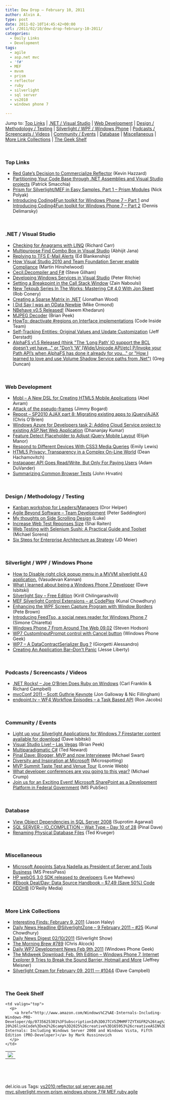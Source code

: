 ```yaml
---
title: Dew Drop – February 10, 2011
author: Alvin A.
type: post
date: 2011-02-10T14:45:42+00:00
url: /2011/02/10/dew-drop-february-10-2011/
categories:
  - Daily Links
  - Development
tags:
  - agile
  - asp.net mvc
  - 'f#'
  - MEF
  - mvvm
  - prism
  - reflector
  - ruby
  - silverlight
  - sql server
  - vs2010
  - windows phone 7

---
```

Jump to: [Top Links][1] | [.NET / Visual Studio][2] | [Web Development][3] | [Design / Methodology / Testing][4] | [Silverlight / WPF / Windows Phone][5] | [Podcasts / Screencasts / Videos][6] | [Community / Events][7] | [Database][8] | [Miscellaneous][9] | [More Link Collections][10] | [The Geek Shelf][11] 

&#160;

### <a name="top"></a>Top Links

  * [Red Gate&#8217;s Decision to Commercialize Reflector][12] (Kevin Hazzard)
  * [Partitioning Your Code Base through .NET Assemblies and Visual Studio projects][13] (Patrick Smacchia)
  * [Prism for Silverlight/MEF in Easy Samples. Part 1 &#8211; Prism Modules][14] (Nick Polyak)
  * [Introducing Coding4Fun toolkit for Windows Phone 7 &#8211; Part 1][15] _and_ [Introducing Coding4Fun toolkit for Windows Phone 7 &#8211; Part 2][16] (Dennis Delimarsky)

&#160;

### <a name="dotnet"></a>.NET / Visual Studio

  * [Checking for Anagrams with LINQ][17] (Richard Carr)
  * [Multipurpose Find Combo Box in Visual Studio][18] (Abhijit Jana)
  * [Replying to TFS E-Mail Alerts][19] (Ed Blankenship)
  * [How Visual Studio 2010 and Team Foundation Server enable Compliance][20] (Martin Hinshelwood)
  * [Cecil.Decompiler and F#][21] (Steve Gilham)
  * [Developing Windows Services in Visual Studio][22] (Peter Ritchie)
  * [Setting a Breakpoint in the Call Stack Window][23] (Zain Naboulsi)
  * [New Tekpub Series In The Works: Mastering C# 4.0 With Jon Skeet][24] (Rob Conery)
  * [Creating a Sparse Matrix in .NET][25] (Jonathan Wood)
  * [I Did Say I was an OData Newbie][26] (Mike Ormond)
  * [NBehave v0.5 Released!][27] (Naeem Khedarun)
  * [MJPEG Decoder][28] (Brian Peek)
  * [HowTo: deactivate #regions on Interface implementations][29] (Code Inside Team)
  * [Self-Tracking Entities: Original Values and Update Customization][30] (Jeff Derstadt)
  * [AlphaFS v1.5 Released (think "The &#8216;Long Path&#8217; IO support the BCL doesn&#8217;t yet have&#8230;" or "Don&#8217;t &#8216;W&#8217; [Wide/Unicode API/etc] P/Invoke your Path API&#8217;s when AlphaFS has done it already for you&#8230;" or "How I learned to love and use Volume Shadow Service paths from .Net")][31] (Greg Duncan)

&#160;

### <a name="web"></a>Web Development

  * [Mobl – A New DSL for Creating HTML5 Mobile Applications][32] (Abel Avram)
  * [Attack of the pseudo-frames][33] (Jimmy Bogard)
  * [Repost &#8211; SP2010 AJAX part 8: Migrating existing apps to jQuery/AJAX][34] (Chris O&#8217;Brien)
  * [Windows Azure for Developers task 2: Adding Cloud Service project to existing ASP.Net Web Application][35] (Dhananjay Kumar)
  * [Feature Detect Placeholder to Adjust jQuery Mobile Layout][36] (Elijah Manor)
  * [Respond to Different Devices With CSS3 Media Queries][37] (Emily Lewis)
  * [HTML5 Privacy: Transparency in a Complex On-Line World][38] (Dean Hachamovitch)
  * [Instapaper API Goes Read/Write, But Only For Paying Users][39] (Adam DuVander)
  * [Summarizing Common Browser Tests][40] (John Hrvatin)

&#160;

### <a name="design"></a>Design / Methodology / Testing

  * [Kanban workshop for Leaders/Managers][41] (Dror Helper)
  * [Agile Beyond Software – Team Development][42] (Peter Saddington)
  * [My thoughts on Side Scrolling Design][43] (Luke)
  * [Increase Web Test Reponses Size][44] (Shai Raiten)
  * [Web Testing with Selenium Sushi: A Practical Guide and Toolset][45] (Michael Sorens)
  * [Six Steps for Enterprise Architecture as Strategy][46] (JD Meier)

&#160;

### <a name="silverlight"></a>Silverlight / WPF / Windows Phone

  * [How to Disable right click popup menu in a MVVM silverlight 4.0 application.][47] (Vasudevan Kannan)
  * [What I learned about being a Windows Phone 7 Developer][48] (Dave Isbitski)
  * [Silverlight Spy – Free Edition][49] (Kirill Chilingarashvili)
  * [MEF Silverlight Control Extensions &#8211; at CodePlex][50] (Kunal Chowdhury)
  * [Enhancing the WPF Screen Capture Program with Window Borders][51] (Pete Brown)
  * [Introducing FeedTso, a social news reader for Windows Phone 7][52] (Simone Chiaretta)
  * [Windows Phone 7 From Around The Web 09.02][53] (Steven Hodson)
  * [WP7 CustomInputPrompt control with Cancel button][54] (Windows Phone Geek)
  * [WP7 &#8211; A DataContractSerializer Bug ?][55] (Giorgetti Alessandro)
  * [Creating An Application Bar–Don’t Panic][56] (Jesse Liberty)

&#160;

### <a name="podcasts"></a>Podcasts / Screencasts / Videos

  * <a href="http://www.dotnetrocks.com/default.aspx?ShowNum=636" target="_blank">.NET Rocks! &#8211; Joe O&#8217;Brien Does Ruby on Windows</a> (Carl Franklin & Richard Campbell)
  * [mvcConf 2011 &#8211; Scott Guthrie Keynote][57] (Jon Galloway & Nic Fillingham)
  * [endpoint.tv &#8211; WF4 Workflow Episodes &#8211; a Task Based API][58] (Ron Jacobs)

&#160;

### <a name="events"></a>Community / Events

  * [Light up your Silverlight Applications for Windows 7 Firestarter content available for download][59] (Dave Isbitski)
  * [Visual Studio Live! &#8211; Las Vegas][60] (Brian Peek)
  * [Multiparadigmatic C#][61] (Ted Neward)
  * [Pinal Dave: Blogger, MVP and now Interviewee][62] (Michael Swart)
  * [Diversity and Inspiration at Microsoft][63] (Microspotting)
  * [MVP Summit Taste Test and Venue Tour][64] (Lonnie Webb)
  * [What developer conferences are you going to this year?][65] (Michael Crump)
  * [Join us for an Exciting Event! Microsoft SharePoint as a Development Platform in Federal Government][66] (MS PubSec)

&#160;

### <a name="db"></a>Database

  * [View Object Dependencies in SQL Server 2008][67] (Suprotim Agarwal)
  * [SQL SERVER – IO_COMPLETION – Wait Type – Day 10 of 28][68] (Pinal Dave)
  * [Renaming Physical Database Files][69] (Ted Krueger)

&#160;

### <a name="misc"></a>Miscellaneous

  * [Microsoft Appoints Satya Nadella as President of Server and Tools Business][70] (MS PressPass)
  * [HP webOS 3.0 SDK released to developers][71] (Lee Mathews)
  * [#Ebook Deal/Day: Data Source Handbook &#8211; $7.49 (Save 50%) Code DDDHB][72] (O&#8217;Reilly Media)

&#160;

### <a name="links"></a>More Link Collections

  * [Interesting Finds: February 9, 2011][73] (Jason Haley)
  * [Daily News Headline @SilverlightZone &#8211; 9 February 2011 &#8211; #25][74] (Kunal Chowdhury)
  * [Daily News Digest 02/10/2011][75] (Silverlight Show)
  * [The Morning Brew #789][76] (Chris Alcock)
  * [Daily WP7 Development News Feb 9th 2011][77] (Windows Phone Geek)
  * [The Midweek Download: Feb. 9th Edition – Windows Phone 7, Internet Explorer 9 Tries to Break the Sound Barrier, Hotmail and More][78] (Jeffrey Meisner)
  * [Silverlight Cream for February 09, 2011 &#8212; #1044][79] (Dave Campbell)

&#160;

### <a name="shelf"></a>The Geek Shelf

<table border="0" cellspacing="0" cellpadding="0">
  <tr>
    <td>
      <img data-recalc-dims="1" decoding="async" src="https://i0.wp.com/ecx.images-amazon.com/images/I/51o63%252BxGzdL._SL160_.jpg?w=660" />
    </td>
    
    <td valign="top">
      <p>
        <a href="http://www.amazon.com/Windows%C2%AE-Internals-Including-Windows-PRO-Developer/dp/0735625301%3FSubscriptionId%3D0JTCV5ZMHMF7ZYTXGFR2%26tag%3Dbrdicr-20%26linkCode%3Dxm2%26camp%3D2025%26creative%3D165953%26creativeASIN%3D0735625301">Windows® Internals: Including Windows Server 2008 and Windows Vista, Fifth Edition (PRO-Developer)</a> by Mark Russinovich
      </p>
    </td>
  </tr>
</table>

&#160;

<div style="padding-bottom: 0px; margin: 0px; padding-left: 0px; padding-right: 0px; display: inline; float: none; padding-top: 0px" id="scid:C16BAC14-9A3D-4c50-9394-FBFEF7A93539:29007c57-95cb-439e-8049-a0e7ed17b2c6" class="wlWriterEditableSmartContent">
  <!--dotnetkickit-->
</div>

&#160;

<div style="padding-bottom: 0px; margin: 0px; padding-left: 0px; padding-right: 0px; display: inline; float: none; padding-top: 0px" id="scid:0767317B-992E-4b12-91E0-4F059A8CECA8:b989da27-6bf7-4ec3-81ad-0338e8b8c6d5" class="wlWriterEditableSmartContent">
  del.icio.us Tags: <a href="http://del.icio.us/popular/vs2010" rel="tag">vs2010</a>,<a href="http://del.icio.us/popular/reflector" rel="tag">reflector</a>,<a href="http://del.icio.us/popular/sql+server" rel="tag">sql server</a>,<a href="http://del.icio.us/popular/asp.net+mvc" rel="tag">asp.net mvc</a>,<a href="http://del.icio.us/popular/silverlight" rel="tag">silverlight</a>,<a href="http://del.icio.us/popular/mvvm" rel="tag">mvvm</a>,<a href="http://del.icio.us/popular/prism" rel="tag">prism</a>,<a href="http://del.icio.us/popular/windows+phone+7" rel="tag">windows phone 7</a>,<a href="http://del.icio.us/popular/f%23" rel="tag">f#</a>,<a href="http://del.icio.us/popular/MEF" rel="tag">MEF</a>,<a href="http://del.icio.us/popular/ruby" rel="tag">ruby</a>,<a href="http://del.icio.us/popular/agile" rel="tag">agile</a>
</div>

 [1]: https://morningdew-bpc6g3a0fgaxdxcu.eastus2-01.azurewebsites.net/#top
 [2]: https://morningdew-bpc6g3a0fgaxdxcu.eastus2-01.azurewebsites.net/#dotnet
 [3]: https://morningdew-bpc6g3a0fgaxdxcu.eastus2-01.azurewebsites.net/#web
 [4]: https://morningdew-bpc6g3a0fgaxdxcu.eastus2-01.azurewebsites.net/#design
 [5]: https://morningdew-bpc6g3a0fgaxdxcu.eastus2-01.azurewebsites.net/#silverlight
 [6]: https://morningdew-bpc6g3a0fgaxdxcu.eastus2-01.azurewebsites.net/#podcasts
 [7]: https://morningdew-bpc6g3a0fgaxdxcu.eastus2-01.azurewebsites.net/#events
 [8]: https://morningdew-bpc6g3a0fgaxdxcu.eastus2-01.azurewebsites.net/#db
 [9]: https://morningdew-bpc6g3a0fgaxdxcu.eastus2-01.azurewebsites.net/#misc
 [10]: https://morningdew-bpc6g3a0fgaxdxcu.eastus2-01.azurewebsites.net/#links
 [11]: https://morningdew-bpc6g3a0fgaxdxcu.eastus2-01.azurewebsites.net/#shelf
 [12]: http://feedproxy.google.com/~r/DevJourney/~3/WIHQ8jhiPXk/
 [13]: http://www.simple-talk.com/dotnet/.net-framework/partitioning-your-code-base-through-.net-assemblies-and-visual-studio-projects/
 [14]: http://www.codeproject.com/KB/silverlight/PrismTutorial_Part1.aspx
 [15]: http://feeds.dzone.com/~r/zones/dotnet/~3/zkUemdbgZbs/introducing-coding4fun-toolkit
 [16]: http://feeds.dzone.com/~r/zones/dotnet/~3/mmknfijZy6k/introducing-coding4fun-toolkit-0
 [17]: http://feedproxy.google.com/~r/BlackwaspLatestAdditions/~3/CaqvJUgYruc/LinqAnagramCheck.aspx
 [18]: http://dailydotnettips.com/2011/02/06/multipurpose-find-combo-box-in-visual-studio/
 [19]: http://feedproxy.google.com/~r/EdSquared/~3/wH0VHwslEPo/Replying+To+TFS+EMail+Alerts.aspx
 [20]: http://feedproxy.google.com/~r/MartinHinshelwood/~3/3Kh6_e7gpBo/how-visual-studio-2010-and-team-foundation-server-enable-compliance.aspx
 [21]: http://stevegilham.blogspot.com/2011/02/cecildecompiler-and-f.html
 [22]: http://feedproxy.google.com/~r/PeterRitchiesMvpBlog/~3/7qpvBqm4eDM/developing-windows-services-in-visual-studio.aspx
 [23]: http://feedproxy.google.com/~r/zainnab/~3/Nv0aNxhwbyA/setting-a-breakpoint-in-the-call-stack-window.aspx
 [24]: http://feedproxy.google.com/~r/wekeroad/EeKc/~3/s8VLX-ggnnI/mastering-csharp-with-jon-skeet
 [25]: http://www.blackbeltcoder.com/Articles/algorithms/creating-a-sparse-matrix-in-net
 [26]: http://feedproxy.google.com/~r/mikeormond/~3/bqVu0QdfAzU/i-did-say-i-was-an-odata-newbie.aspx
 [27]: http://sharpfellows.com/post.aspx?id=9c93f7af-03d1-45ee-9821-3b7f3cc10595
 [28]: http://channel9.msdn.com/coding4fun/articles/MJPEG-Decoder
 [29]: http://code-inside.de/blog-in/2011/02/10/howto-deactivate-regions-on-interface-implementations/
 [30]: http://blogs.msdn.com/b/adonet/archive/2011/02/09/self-tracking-entities-original-values-and-update-customization.aspx
 [31]: http://coolthingoftheday.blogspot.com/2011/02/alphafs-v15-released-think-path-io.html
 [32]: http://www.infoq.com/news/2011/02/Mobl
 [33]: http://feedproxy.google.com/~r/LosTechies/~3/DlQu0AGt9p8/attack-of-the-pseudo-frames.aspx
 [34]: http://feedproxy.google.com/~r/ChrisObrien/~3/dZS1JNA5Ric/repost-sp2010-ajax-part-8-migrating.html
 [35]: http://debugmode.net/2011/02/09/windows-azure-for-developers-task-2-adding-cloud-service-project-to-existing-asp-net-web-application/
 [36]: http://www.elijahmanor.com/2011/02/feature-detect-placeholder-to-adjust.html
 [37]: http://services.social.microsoft.com/feeds/FeedItem?feedId=36e7d554-fe7f-4770-acb3-ff91a721be92&itemId=854c3ede-af0d-4ce9-ac46-6b905587c293&title=Respond+to+Different+Devices+With+CSS3+Media+Queries&uri=http%3a%2f%2fmsdn.microsoft.com%2fscriptjunkie%2fgg619395.aspx&k=EOChLPZXXa3%2fGc5%2bkzR7jpgV0wUMfd9jU0k%2b2A5864Q%3d
 [38]: http://blogs.msdn.com/b/ie/archive/2011/02/09/html5-privacy-transparency-in-a-complex-on-line-world.aspx
 [39]: http://feedproxy.google.com/~r/ProgrammableWeb/~3/7Bna03gLfZs/
 [40]: http://blogs.msdn.com/b/ie/archive/2011/02/09/summarizing-common-browser-tests.aspx
 [41]: http://feedproxy.google.com/~r/HelperCode/~3/tl-hlbX0nhE/kanban-workshop-for-leadersmanagers.html
 [42]: http://feedproxy.google.com/~r/agilescout/~3/lxjEGdvFoWU/
 [43]: http://feedproxy.google.com/~r/ubelly/~3/63Oa7eUlTvI/
 [44]: http://feedproxy.google.com/~r/ShaiRaiten/~3/bVs2lVATmsE/increase-web-test-reponses-size.aspx
 [45]: http://www.simple-talk.com/dotnet/.net-tools/web-testing-with-selenium-sushi-a-practical-guide-and-toolset--/
 [46]: http://feedproxy.google.com/~r/jmeier/~3/Z8KMNRUFVT8/six-steps-for-enterprise-architecture-as-strategy.aspx
 [47]: http://www.codeproject.com/KB/silverlight/DisableSilverlightContext.aspx
 [48]: http://blogs.msdn.com/b/davedev/archive/2011/02/09/what-i-learned-about-being-a-windows-phone-7-developer.aspx
 [49]: http://feedproxy.google.com/~r/DevArchive/~3/cexWKUghA-s/silverlight-spy-free-edition.html
 [50]: http://www.silverlight-zone.com/2011/02/mef-silverlight-control-extensions-at.html
 [51]: http://feedproxy.google.com/~r/PeteBrown/~3/J7CmYQfvACY/enhancing-the-wpf-screen-capture-program-with-window-borders
 [52]: http://feedproxy.google.com/~r/Codeclimber/~3/7Zs4BLLuYnw/Introducing-FeedTso-a-social-news-reader-for-Windows-Phone-7.aspx
 [53]: http://feedproxy.google.com/~r/Winextra/~3/ne9QSVNJlI0/
 [54]: http://www.windowsphonegeek.com/articles/WP7-CustomInputPrompt-control-with-Cancel-button
 [55]: http://feedproxy.google.com/~r/PrimordialCode/~3/OrIu3E8jpHo/wp7-datacontractserializer-bug
 [56]: http://feedproxy.google.com/~r/JesseLiberty-SilverlightGeek/~3/H7bs0Uq8794/
 [57]: http://channel9.msdn.com/Series/mvcConf/mvcConf-2011-Scott-Guthrie-Keynote
 [58]: http://channel9.msdn.com/Shows/Endpoint/endpointtv-WF4-Workflow-Episodes-a-Task-Based-API
 [59]: http://blogs.msdn.com/b/davedev/archive/2011/02/09/light-up-your-silverlight-applications-for-windows-7-firestarter-content-available-for-download.aspx
 [60]: http://feedproxy.google.com/~r/BrianPeek/~3/23PwDLpTaNI/visual-studio-live-las-vegas.aspx
 [61]: http://blogs.tedneward.com/2011/02/10/Multiparadigmatic+C.aspx
 [62]: http://feedproxy.google.com/~r/sqlserverpedia/~3/d9P7SW-Yqz4/
 [63]: http://microsoftjobsblog.com/blog/diversity-and-inspiration-at-microsoft/
 [64]: http://blogs.msdn.com/b/mvpawardprogram/archive/2011/02/09/mvp-summit-taste-test-and-venue-tour.aspx
 [65]: http://michaelcrump.net/archive/2011/02/10/what-developer-conferences-are-you-going-to-this-year.aspx
 [66]: http://blogs.msdn.com/b/publicsector/archive/2011/02/10/join-us-for-an-exciting-event-microsoft-sharepoint-as-a-development-platform-in-federal-government.aspx
 [67]: http://feedproxy.google.com/~r/sqlservercurry/blog/~3/K9yqV_WFGjI/view-object-dependencies-in-sql-server.html
 [68]: http://blog.sqlauthority.com/2011/02/10/sql-server-io_completion-wait-type-day-10-of-28/
 [69]: http://blogs.lessthandot.com/index.php/DataMgmt/DBAdmin/renaming-physical-database-files
 [70]: http://www.microsoft.com/presspass/press/2011/feb11/02-09CorpNewsPR.mspx?rss_fdn=Press%20Releases
 [71]: http://downloadsquad.switched.com/2011/02/10/hp-webos-3-0-sdk-released-to-developers/
 [72]: http://feeds.oreilly.com/~r/oreilly/news/~3/7KFCxRD5iH0/
 [73]: http://jasonhaley.com/blog/post.aspx?id=c76c2f83-505a-40fd-8305-6d9f7a71a6ec
 [74]: http://feedproxy.google.com/~r/kunal2383/~3/PCIr3JLEeLk/daily-news-headline-silverlightzone-9.html
 [75]: http://feedproxy.google.com/~r/silverlightshow/~3/O7FolKz9ITg/Daily-News-Digest-02-10-2011.aspx
 [76]: http://feedproxy.google.com/~r/ReflectivePerspective/~3/tVx5L8EiGUQ/
 [77]: http://www.windowsphonegeek.com/news/daily-wp7-development-news-feb-9th-2011
 [78]: http://blogs.technet.com/b/microsoft_blog/archive/2011/02/09/the-midweek-download-feb-9th-edition-windows-phone-7-internet-explorer-9-tries-to-break-the-sound-barrier-hotmail-and-more.aspx
 [79]: http://geekswithblogs.net/WynApseTechnicalMusings/archive/2011/02/09/143879.aspx